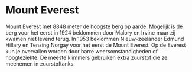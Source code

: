 # Mount Everest

Mount Everest met 8848 meter de hoogste berg op aarde. Mogelijk is de berg voor
het eerst in 1924 beklommen door Malory en Irvine maar zij kwamen niet levend
terug. In 1953 beklommen Nieuw-zeelander Edmund Hillary en Tenzing Norgay voor
het eerst de Mount Everest. Op de Everest kun je overvallen worden door barre
weersomstandigheden of hoogteziekte. De meeste klimmers gebruiken extra zuurstof
die ze meenemen in zuurstoftanks.
